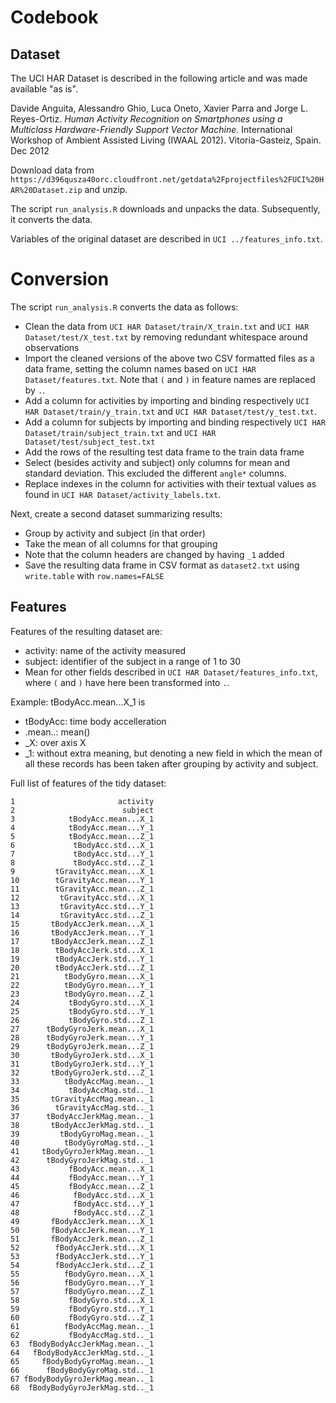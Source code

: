# Codebook

## Dataset

The UCI HAR Dataset is described in the following article and was made available "as is".

Davide Anguita, Alessandro Ghio, Luca Oneto, Xavier Parra and Jorge L. Reyes-Ortiz. *Human Activity Recognition on Smartphones using a Multiclass Hardware-Friendly Support Vector Machine.* International Workshop of Ambient Assisted Living (IWAAL 2012). Vitoria-Gasteiz, Spain. Dec 2012

Download data from `https://d396qusza40orc.cloudfront.net/getdata%2Fprojectfiles%2FUCI%20HAR%20Dataset.zip` and unzip.

The script `run_analysis.R` downloads and unpacks the data. Subsequently, it converts the data.

Variables of the original dataset are described in `UCI ../features_info.txt`.

# Conversion

The script `run_analysis.R` converts the data as follows:

- Clean the data from `UCI HAR Dataset/train/X_train.txt` and `UCI HAR Dataset/test/X_test.txt` by removing redundant whitespace around observations
- Import the cleaned versions of the above two CSV formatted files as a data frame, setting the column names based on `UCI HAR Dataset/features.txt`. Note that `(` and `)` in feature names are replaced by `.`.
- Add a column for activities by importing and binding respectively  `UCI HAR Dataset/train/y_train.txt` and `UCI HAR Dataset/test/y_test.txt`.
- Add a column for subjects by importing and binding respectively `UCI HAR Dataset/train/subject_train.txt` and `UCI HAR Dataset/test/subject_test.txt`
- Add the rows of the resulting test data frame to the train data frame
- Select (besides activity and subject) only columns for mean and standard deviation. This excluded the different `angle*` columns.
- Replace indexes in the column for activities with their textual values as found in `UCI HAR Dataset/activity_labels.txt`.

Next, create a second dataset summarizing results:
- Group by activity and subject (in that order)
- Take the mean of all columns for that grouping
- Note that the column headers are changed by having `_1` added
- Save the resulting data frame in CSV format as `dataset2.txt` using `write.table` with `row.names=FALSE`

## Features

Features of the resulting dataset are:
- activity: name of the activity measured
- subject: identifier of the subject in a range of 1 to 30
- Mean for other fields described in `UCI HAR Dataset/features_info.txt`, where `(` and `)` have here been transformed into `.`.

Example:
tBodyAcc.mean...X_1
  is
- tBodyAcc: time body accelleration
- .mean..: mean() 
- _X: over axis X 
- _1: without extra meaning, but denoting a new field in which the mean
of all these records has been taken after grouping by activity and subject.

Full list of features of the tidy dataset:

```
1                       activity
2                        subject
3            tBodyAcc.mean...X_1
4            tBodyAcc.mean...Y_1
5            tBodyAcc.mean...Z_1
6             tBodyAcc.std...X_1
7             tBodyAcc.std...Y_1
8             tBodyAcc.std...Z_1
9         tGravityAcc.mean...X_1
10        tGravityAcc.mean...Y_1
11        tGravityAcc.mean...Z_1
12         tGravityAcc.std...X_1
13         tGravityAcc.std...Y_1
14         tGravityAcc.std...Z_1
15       tBodyAccJerk.mean...X_1
16       tBodyAccJerk.mean...Y_1
17       tBodyAccJerk.mean...Z_1
18        tBodyAccJerk.std...X_1
19        tBodyAccJerk.std...Y_1
20        tBodyAccJerk.std...Z_1
21          tBodyGyro.mean...X_1
22          tBodyGyro.mean...Y_1
23          tBodyGyro.mean...Z_1
24           tBodyGyro.std...X_1
25           tBodyGyro.std...Y_1
26           tBodyGyro.std...Z_1
27      tBodyGyroJerk.mean...X_1
28      tBodyGyroJerk.mean...Y_1
29      tBodyGyroJerk.mean...Z_1
30       tBodyGyroJerk.std...X_1
31       tBodyGyroJerk.std...Y_1
32       tBodyGyroJerk.std...Z_1
33          tBodyAccMag.mean.._1
34           tBodyAccMag.std.._1
35       tGravityAccMag.mean.._1
36        tGravityAccMag.std.._1
37      tBodyAccJerkMag.mean.._1
38       tBodyAccJerkMag.std.._1
39         tBodyGyroMag.mean.._1
40          tBodyGyroMag.std.._1
41     tBodyGyroJerkMag.mean.._1
42      tBodyGyroJerkMag.std.._1
43           fBodyAcc.mean...X_1
44           fBodyAcc.mean...Y_1
45           fBodyAcc.mean...Z_1
46            fBodyAcc.std...X_1
47            fBodyAcc.std...Y_1
48            fBodyAcc.std...Z_1
49       fBodyAccJerk.mean...X_1
50       fBodyAccJerk.mean...Y_1
51       fBodyAccJerk.mean...Z_1
52        fBodyAccJerk.std...X_1
53        fBodyAccJerk.std...Y_1
54        fBodyAccJerk.std...Z_1
55          fBodyGyro.mean...X_1
56          fBodyGyro.mean...Y_1
57          fBodyGyro.mean...Z_1
58           fBodyGyro.std...X_1
59           fBodyGyro.std...Y_1
60           fBodyGyro.std...Z_1
61          fBodyAccMag.mean.._1
62           fBodyAccMag.std.._1
63  fBodyBodyAccJerkMag.mean.._1
64   fBodyBodyAccJerkMag.std.._1
65     fBodyBodyGyroMag.mean.._1
66      fBodyBodyGyroMag.std.._1
67 fBodyBodyGyroJerkMag.mean.._1
68  fBodyBodyGyroJerkMag.std.._1
```



